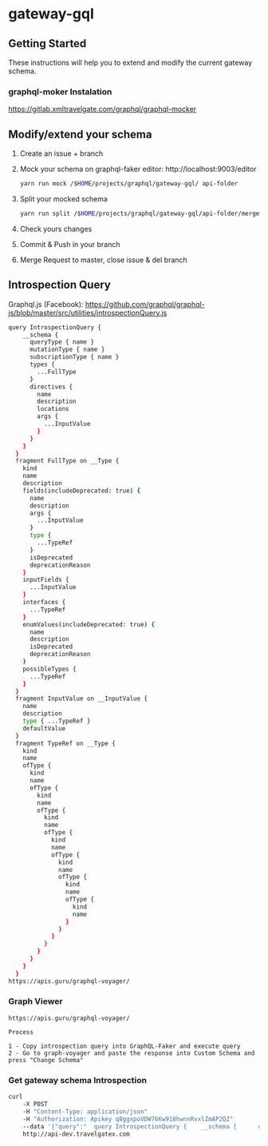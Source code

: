 # gateway-gql

## Getting Started

These instructions will help you to extend and modify the current gateway schema.

### graphql-moker Instalation

https://gitlab.xmltravelgate.com/graphql/graphql-mocker

## Modify/extend your schema

1. Create an issue + branch
2. Mock your schema on graphql-faker editor: http://localhost:9003/editor
    ```sh
    yarn run mock /$HOME/projects/graphql/gateway-gql/ api-folder
    ```
    
3. Split your mocked schema
    ```sh
    yarn run split /$HOME/projects/graphql/gateway-gql/api-folder/merged_schema.graphql /$HOME/projects/graphql/gateway-gql/api-folder 
    ```

4. Check yours changes
5. Commit & Push in your branch
6. Merge Request to master, close issue & del branch


## Introspection Query

Graphql.js (Facebook): https://github.com/graphql/graphql-js/blob/master/src/utilities/introspectionQuery.js

```sh
query IntrospectionQuery {
    __schema {
      queryType { name }
      mutationType { name }
      subscriptionType { name }
      types {
        ...FullType
      }
      directives {
        name
        description
        locations
        args {
          ...InputValue
        }
      }
    }
  }
  fragment FullType on __Type {
    kind
    name
    description
    fields(includeDeprecated: true) {
      name
      description
      args {
        ...InputValue
      }
      type {
        ...TypeRef
      }
      isDeprecated
      deprecationReason
    }
    inputFields {
      ...InputValue
    }
    interfaces {
      ...TypeRef
    }
    enumValues(includeDeprecated: true) {
      name
      description
      isDeprecated
      deprecationReason
    }
    possibleTypes {
      ...TypeRef
    }
  }
  fragment InputValue on __InputValue {
    name
    description
    type { ...TypeRef }
    defaultValue
  }
  fragment TypeRef on __Type {
    kind
    name
    ofType {
      kind
      name
      ofType {
        kind
        name
        ofType {
          kind
          name
          ofType {
            kind
            name
            ofType {
              kind
              name
              ofType {
                kind
                name
                ofType {
                  kind
                  name
                }
              }
            }
          }
        }
      }
    }
  }
https://apis.guru/graphql-voyager/
```

### Graph Viewer
```
https://apis.guru/graphql-voyager/

Process

1 - Copy introspection query into GraphQL-Faker and execute query
2 - Go to graph-voyager and paste the response into Custom Schema and press "Change Schema"
```


### Get gateway schema Introspection
```sh
curl 
    -X POST 
    -H "Content-Type: application/json" 
    -H "Authorization: Apikey q8ggxpoVDW76Kw918hwnnRvxlZmAP2QZ" 
    --data '{"query":"  query IntrospectionQuery {    __schema {      queryType { name }      mutationType { name }      subscriptionType { name }      types {        ...FullType      }      directives {        name        description        locations        args {          ...InputValue        }      }    }  }  fragment FullType on __Type {    kind    name    description    fields(includeDeprecated: true) {      name      description      args {        ...InputValue      }     type {        ...TypeRef      }      isDeprecated      deprecationReason    }    inputFields {      ...InputValue    }    interfaces {      ...TypeRef    }    enumValues(includeDeprecated: true) {      name      description      isDeprecated      deprecationReason    }    possibleTypes {      ...TypeRef    }  }  fragment InputValue on __InputValue {    name    description    type { ...TypeRef }    defaultValue  }  fragment TypeRef on __Type {    kind    name    ofType {      kind      name      ofType {        kind        name        ofType {          kind          name          ofType {            kind            name            ofType {              kind              name              ofType {                kind                name                ofType {                  kind                  name                }              }            }          }        }      }    }  }"}' 
    http://api-dev.travelgatex.com
```